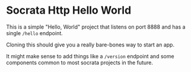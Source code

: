 # Socrata Http Hello World #

This is a simple "Hello, World" project that listens on port 8888 and
has a single `/hello` endpoint.

Cloning this should give you a really bare-bones way to start an app.

It might make sense to add things like a `/version` endpoint and some
components common to most socrata projects in the future.
